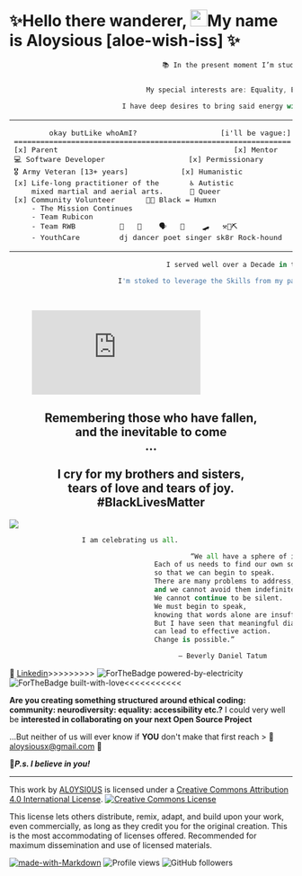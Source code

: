 <h1 align="left">✨Hello there wanderer, <img src="https://raw.githubusercontent.com/MartinHeinz/MartinHeinz/master/wave.gif" width="30px">My name is Aloysious [aloe-wish-iss] ✨</h1>

```javascript
                                      📚 In the present moment I’m studying Python @Codefellows. 
  

                                  My special interests are: Equality, Equity, Accountability and Activism,
  
                            I have deep desires to bring said energy with me as I Transition into the tech industry.
````

<table align="center"><tr><td>
<pre>
        okay butLike whoAmI?                   [i'll be vague:]
===============================================================
[x] Parent                                        [x] Mentor 
💻 Software Developer                   [x] Permissionary
🎖️ Army Veteran [13+ years]            [x] Humanistic
[x] Life-long practitioner of the       ♿ Autistic
    mixed martial and aerial arts.      🌈 Queer 
[x] Community Volunteer       ✊🏾 Black = Humxn
    - The Mission Continues  
    - Team Rubicon           
    - Team RWB          🎼   🕺    🗣️   🎤    🛹   ⚒️💎⛏️
    - YouthCare         dj dancer poet singer sk8r Rock-hound
</pre> 
</td></tr></table>

```javascript
                                       I served well over a Decade in the United States Armed Forces.

                           I'm stoked to leverage the Skills from my past...
                                                                            to help Fuel my Vision for my Future.
         
````
 
<figure><embed src="https://wakatime.com/share/@96a2f4d4-834f-47cd-a8b3-a8acae05f335/946e2fac-6cf6-4830-828d-23a3c9bc6076.svg"></embed></figure>
<section id="blackHistoryMonth">
<p align="center"> 
<h2 align="center">Remembering those who have fallen,<br> 
and the inevitable to come<br>...<br>
<br>I cry for my brothers and sisters,<br> 
tears of love and tears of joy.<br>
#BlackLivesMatter</h2>
<a href="https://caplanc.org"><img src="https://caplanc.org/wp-content/uploads/2021/02/BHM.jpg" /></a>

````python
                  I am celebrating us all.

                                             “We all have a sphere of influence. 
                                    Each of us needs to find our own sources of courage 
                                    so that we can begin to speak. 
                                    There are many problems to address, 
                                    and we cannot avoid them indefinitely. 
                                    We cannot continue to be silent. 
                                    We must begin to speak, 
                                    knowing that words alone are insufficient. 
                                    But I have seen that meaningful dialogue 
                                    can lead to effective action. 
                                    Change is possible.”

                                          ― Beverly Daniel Tatum
````

💼 [Linkedin](https://www.linkedin.com/in/a-todd-charliemike/)>>>>>>>>> ![ForTheBadge powered-by-electricity](http://ForTheBadge.com/images/badges/powered-by-electricity.svg) ![ForTheBadge built-with-love](http://ForTheBadge.com/images/badges/built-with-love.svg)<<<<<<<<<<<

**Are you creating something structured around ethical coding: community: neurodiversity: equality: accessibility etc.?** I could very well be **interested in collaborating on your next Open Source Project**

...But neither of us will ever know if **YOU** don't make that first reach > :email: [aloysiousx@gmail.com](mailto:aloysiousx@gmail.com) :email:

👾***P.s. I believe in you!***

---

This work by <a xmlns:cc="http://creativecommons.org/ns#" href="https://github.com/AL0YSI0US/" property="cc:attributionName" rel="cc:attributionURL">AL0YSI0US</a> is licensed under a <a rel="license" href="http://creativecommons.org/licenses/by/4.0/">Creative Commons Attribution 4.0 International License</a>. <a rel="license" href="http://creativecommons.org/licenses/by/4.0/"><img alt="Creative Commons License" style="border-width:0" src="https://i.creativecommons.org/l/by/4.0/88x31.png" /></a><br />

This license lets others distribute, remix, adapt, and build upon your work, even commercially, as long as they credit you for the original creation. This is the most accommodating of licenses offered. Recommended for maximum dissemination and use of licensed materials.

[![made-with-Markdown](https://img.shields.io/badge/Made%20with-Markdown-1f425f.svg)](http://commonmark.org) ![Profile views](https://gpvc.arturio.dev/AL0YSI0US) ![GitHub followers](https://img.shields.io/github/followers/AL0YSI0US.svg?style=social&label=Follow&maxAge=2592000)

<!---<<pre><code>  
       
                                                                                                     
            Hello Hexx....                                                                                         
         
     Hello Fellow Classmate(s)....                                                           -< EDIT CODE HERE >-
                                 
       Hello Complete Stranger!                                 
                                                                                                    

                    
                      
                                                                          
// // -----------------------------------------------------------------------------------------------------------------------------------------------------FIN---------x
// // %%%%%%%%%%%%%%%%%%%%%%%%%%%%%%%%%%%%%%%%%%%%%%%%%%%%%%%%%%%%%%%%%%%%&&%%%&%%%%%%                     
// // %%%%%%%%%%%%%%%%%%%%%%%%%%%%%%%%%%%%%%#%%%&%%%%%%%%%%%%%%%%%%%%%%%%%%%%%%%%%%%%%                           ❤️    C R E D I T S    ❤️
// // %%%%%%%%%%%%%%%%%%%%%%%%%%%%%%#**.,,.,*/,,,(*(&%&%%%%%%%%%%%%%%%%%%%%%%%%%%%%%%%                            
// // %%%%%%%%%%%%%%%%%%%%%%%%%#*(,..,......   .*,/#(###/&%&%%%%%%%%%%%%%%%%%%%%%%%%%%                    
// // %%%%%%%%%%%%%%%%%%%%%%%(/.       .....      *,*,..*((*%&%%%%%%%%%%%%%%%%%%%%%%%%                            
// // %%%%%%%%%%%%%%%%%%%%%%.,.... ....,,,*,....      ...,,(%%%%%%%%%%%%%%%%%%%%%%%%%%                     Badges + https://forthebadge.co
// // %%%%%%%%%%%%%%%%%%%%/... ...*%%%&%%%%%(*/***//*,..,**(%%&%%%%%%%%%%%%%%%%%%%%%%%                                
// // %%%%%%%%%%%%%%%%%%%#,. ../%&&&&&&&%%%%%##//((((#%%*,(*/#%%%%%%%%%%%%%%%%%%%%%%%%                Waving Hand + https://github.com/MartinHeinz
// // %%%%%%%%%%%%%%%%%%%/..,#%%%%%%&&&%%%%%%%%####((#%&@@@&#/,%%%%%%%%%%%%%%%%%%%%%%%                            
// // %%%%%%%%%%%%%%%%%/ .,,(#%%&&&&&&%%%%%%%%%#######%&&@@&%&  *%%%%%%%%%%%%%%%%%%%%%              read-me-stats + https://github.com/anuraghazra/github-readme-stats
// // %#%%#%#%%%%%%%%*.   ,/#%%%/*,*,**((#######(((//(%@@&@@@#(  .,%%%%%%%%%%%%%%%%%%%                            
// // #%##%#%%%%%%%(,  .%(.###//**,,,***//((((((//**/////#@@%#%%(..(/%%%%%%%%%%%%%%%%%      Coding Language stats + https://wakatime.com
// // %##%%#%#%%%%#,  *%%,,%#(**(&%#/*,,,*(##((/***//////((@@/%%%%.*(%%%%%%%%%%%%%%%%%                            
// // ######%%%###,,.*%%%.*%#((*.    ,**,*%&%(/****/**////(@@,%%%%%.##%%%%%%%%%%%%%%%%                     Badges + shields.iom
// // ############*(,*..  /%%%%///*****(&&&&&%(((//**.../#%@@.%%%%%.(%%%%%%%%%%%%%%%%%
// // ############.,,*..  (%&&&&&%%#####%%&&&%(####(/***&@@@@ ../(@@*%%%%%%%%%#%#%%###      ʕʘ̅͜ʘ̅ʔ  Kassie Bradshaw + Wicked good Accountability partner + Developer Fatale
// // ############....    /&&&&&&%%%#(//&&&%%###((#%%%@@@@@@%.../..,,%%%%%%%%%########
// // %###########        #%#%@&&/(##%%(//((/((/((((#%%%&@@@ ......,*%%%%%############                  Hexx King + Developer Extraordiniare 
// // %###########        #%#%@&&/(##%%(//((/((/((((#%%%&@@@ ......,*%%%%%############             
// // %%%#########..    &&&&&&@@&&(.,%&%&/****///((((,###&&#   ....,(%%%##############
// // %%%#########*,.&%&#&&&&&&@&&%#..,,***/////((((((/((%%.     ...%#%###############
// // %%#%##########%/(/&&&&&&&&&&&&%#%%#(((((((/*.,,/((((*/      .*##%###############
// // %%%%%###########.%&%&&#(((##%&&&&&&&#//(((((/((((((/*#%#/,(%%###################
// // %%%%%###########%%&%#//////(#%%%&&&&&@@@%/(((//////%%%/%%%%%%%%%%%%%%%%%%%%%%%%%
// // %%%%%##############(/////////(((#%%&&&&&&@@//////@%%%%%%%%%%%%%%%%%%%%%%%%%###((                  As i know it 
// // %%%%%#%%##########%#******//////####%%&&&&@@@//%#&&@@@%%%%%%##%((#%%%%((#%%&&#((
// // %%%###%%%#######%%#//*********//(#(%%&&&&&&&@((%/@@(%@&&(/*,,,*,,,,,,**/(/,,(#(%
// // %%%%%%%%#######%%%%%%%,,,,,**//##(#((///(/#@&# %&&@@.(%&*,,,,.  . ... ,**  .**((
// // %%%#%%#%########(,,./,*,#,,,,(##/#/(*((/(/*///(#&&@@((%*,.     .       */  ..**/
// // %%%%%%%####/,**/..../.*.%%/%&,#(#//*(/*/*,(*,,*,.%#@*((... .        . ../   .,/,
// // %##///,...../*..*,.  ,,*,&%&%#//#((/,//.//,,**,,,,(&(*,.                *     .
// // ....,..........   .....,,/%#(%((,((*(/***,,.,,,.,,,/                    ..
// // ,,.,. ...**... ......... /##(#*((,/(,(*.*,,,,.,*(&*.    .                *
// // .. . ... .....     .,,,*((((/((/(/,*/,,*.,,,.   .,/..
// // ....    .  .. ....,,,........,(*/*/*.**.,.,  ., .,,
// //     ..........,..*/*.,,...........**/*,,.,.   . .*                        .
// // .....      ..  .,....,,.*.,...  .....,,,,,      .(..     ALOYSIOUS
// // . .           ...........,.*..... .    ,..      .#
// // ...         ,..... ............. ....  ..       *.            <they></them> 
// // ..........***,,,,. .... ....    . . ...,        *    .
// // .........,...*.*.,.,..  ..        ....,*       ..                 .


// // ................................................................................|
// //................... <<<<<<<< NON PROFITS I SUPPORT >>>>>>>> .....................|
// //#################################################################################|
// //#                ::xxxx::              |               ::xxxx::                 #|
// //#       =========================      |         =====================          #|
// //#                                      |                                        #|
// //#                       | Numbers Guessing Game [Question 6]     #|
// //#  Accountability Buddy ^^^^^ʕʘ̅͜ʘ̅ʔ^^^^^ |                                        #|
// //#                       Garfield Grant | Loop Thoery [Question 7]               #|
// //#                          Tom McGuire | Introduced Counter Variable Concept    #|
// //#  Accountability Buddy ^^^^^ʕʘ̅͜ʘ̅ʔ^^^^^ |                                        #|
// //#                       Qadree Trimble | Code Conversion-►Numbers Guessing Game #|
// //#                                      | [Questions 1-7] Variables to Functions #|
// //#################################################################################|
// //      █─▄▄▄─█─▄▄─█▄─▄▄▀█▄─▄▄─█▄─▄▄─█▄─▄▄─█▄─▄███▄─▄███─▄▄─█▄─█▀▀▀█─▄█─▄▄▄▄█
// //      █─███▀█─██─██─██─██─▄█▀██─▄████─▄█▀██─██▀██─██▀█─██─██─█─█─█─██▄▄▄▄─█
// //      ▀▄▄▄▄▄▀▄▄▄▄▀▄▄▄▄▀▀▄▄▄▄▄▀▄▄▄▀▀▀▄▄▄▄▄▀▄▄▄▄▄▀▄▄▄▄▄▀▄▄▄▄▀▀▄▄▄▀▄▄▄▀▀▄▄▄▄▄▀ 
// // -----------------------------------------------------------------------------------------------------------------------------------------------------FIN---------x
<!---
RENÉE ATER

IN MEMORIAM: I CAN'T BREATHE
May 29, 2020

I am angry. I am anguished. I am heartbroken.

I am hallowed out.

I am sick and tired of police needlessly killing black and brown people. Some police still see black men as threats, to brutalize, to contain, to remand. 
They have stereotyped our grandfathers, fathers, husbands, sons, and nephews, as monsters, subject to violence and death. They have killed our grandmothers,
mothers, wives, daughters, and nieces. Every time I watch the video of George Floyd’s death, my heart weeps. Who in their right mind, kneels on another human’s 
neck and ignores desperate pleas of “I Can’t Breathe”? Where is the humanity of these white police officers? Policing should not be predicated on brutal force 
and a complete disdain for black life. White supremacy has no place in the criminal justice system, in government, in the White House, in the United States. 

                            Black lives matter every second, every minute, every hour, every day.

                                                       IN MEMORIAM                   
                                                     
                                                    The universe shrank 
                                                    when you went away.
                                                    Every time I thought your name,
                                                    stars fell upon me. 
                                                   
                                                    — Henry Dumas (poet, social activist, teacher)


Updated January 22, 2021

Vincent “Vinny” M. Belmonte, September 14, 2001 - January 5, 2021
Cleveland, Ohio
Shot: Cleveland Police Officer, January 5, 20201

Patrick Lynn Warren Sr., October 7, 1968 - January 10, 2021
Killeen, Texas
Shot: Killeen Police Officer, January 10, 2021

Andre Maurice Hill, May 23, 1973 - December 22, 2020
Columbus, Ohio
Shot: December 22, 2020, Columbus Police Officer

Casey Christopher Goodson Jr., January 30, 1997 - December 4, 2020
Columbus, Ohio
Shot: December 4, 2020, Franklin County Sheriff Deputy 

Angelo “AJ” Crooms, May 15, 2004 - November 13, 2020
Cocoa, Florida
Shot: November 13, 2020, Brevard County Sheriff Deputies

Sincere Pierce, April 2, 2002 - November 13, 2020
Cocoa, Florida
Shot: November 13, 2020, Brevard County Sheriff Deputies

Marcellis Stinnette, June 17, 2001 - October 20, 2020
Waukegan, Illinois
Shot: October 20, 2020, Waukegan Police Officer

Jonathan Dwayne Price, November 3, 1988 - October 3, 2020
Wolfe City, Texas
Tasered/Shot: October 3, 2020, Wolfe City Police Officer

Dijon Durand Kizzee, February 5, 1991 - August 31, 2020
Los Angeles, California
Shot: August 21, 2020, Los Angeles County Police

Rayshard Brooks, January 31, 1993 - June 12, 2020
Atlanta, Georgia
Shot: June 12, 2020, Atlanta Police Officer

Carlos Carson, May 16, 1984 - June 6, 2020
Tulsa, Oklahoma
Pepper Sprayed/Shot in Head: June 6, 2020, Knights Inn Tulsa Armed Security Guard, former sergeant and detention officer with the Tulsa County Sheriff’s Office

David McAtee, August 3, 1966 - June 1, 2020
Louisville, Kentucky
Shot: June 1, 2020, Louisville Metropolitan Police Officer

Tony “Tony the TIger” McDade, 1982 - May 27, 2020
Tallahassee, Florida
Shot: May 27, 2020, Tallahassee Police Officers

George Perry Floyd, October 14, 1973 - May 25, 2020
Powderhorn, Minneapolis, Minnesota
Knee on neck/Asphyxiated: May 25, 2020, Minneapolis Police Officer 

Dreasjon “Sean” Reed, 1999 - May 6, 2020
Indianapolis, Indiana
Shot: May 6, 2020, Unidentified Indianapolis Metropolitan Police Officer

Michael Brent Charles Ramos, January 1, 1978 - April 24, 2020
Austin, Texas
Shot: April 24, 2020, Austin Police Detectives

Daniel T. Prude, September 20, 1978 - March 30, 2020
Rochester, New York
Asphyxiation: March 23, 2020, Rochester Police Officers

Breonna Taylor, June 5, 1993 - March 13, 2020
Louisville, Kentucky
Shot: March 13, 2020, Louisville Metro Police Officers 

Manuel “Mannie” Elijah Ellis, August 28, 1986 - March 3, 2020
Tacoma, Washington
Physical restraint/Hypoxia: March 3, 2020, Tacoma Police Officers

William Howard Green, March 16, 1976 - January 27, 2020
Temple Hills, Maryland
Shot: January 27, 2020, Prince George’s County Police Officer

John Elliot Neville, 1962 - December 4, 2019
Winston-Salem, North Carolina
Asphyxiated (hog-tied in prone position)/Heart Attack/Brain Injury: December 2, 2019, Forsyth County Sheriff Officers 

Atatiana Koquice Jefferson, November 28, 1990 - October 12, 2019
Fort Worth, Texas
Shot: October 12, 2019, Fort Worth Police Officer 

Elijah McClain, February 25, 1996 - August 30, 2019
Aurora, Colorado
Chokehold/Ketamine/Heart Attack: August 24, 2019, Aurora Police Officers and Paramedic

Ronald Greene, September 28, 1969 - May 10, 2019
Monroe, Louisiana
Stun gun/Force: May 10, 2019, Louisiana State Police

Javier Ambler, October 7, 1978 - March 28, 2019
Austin, Texas
Tasered/Electrocuted: March 28, 2019, Williamson County Sheriff Deputy

Sterling Lapree Higgins, October 27, 1981 - March 25, 2019
Union City, Tennessee
Choke hold/Asphyxiation: March 24-25, 2019, Union City Police Officer and Obion County Sheriff Deputies

Gregory Lloyd Edwards, September 23, 1980 - December 10, 2018
Brevard County Jail, Cocoa, Florida
Kneed, Punched, Pepper Sprayed, Tasered, and Strapped into a restraint chair with a spit hood over his head/Failure to Provide Medical Care: December 9, 2019, Brevard County Sheriffs

Emantic “EJ” Fitzgerald Bradford Jr., June 18, 1997 - November 22, 2018
Hoover, Alabama
Shot: November 22, 2018, Unidentified Hoover Police Officers

Charles “Chop” Roundtree Jr., September 5, 2000 - October 17, 2018
San Antonio, Texas
Shot: October 17, 2018, San Antonio Police Officer 

Chinedu Okobi, February 13, 1982 - October 3, 2018
Millbrae, California
Tasered/Electrocuted: October 3, 2018, San Mateo County Sheriff Sergeant and Sheriff Deputies 

Anton Milbert LaRue Black, October 18, 1998 - September 15, 2018
Greensboro, Maryland
Tasered/Sudden Cardiac Arrest: September 15, 2018, Greensboro Police Officers

Botham Shem Jean, September 29, 1991 - September 6, 2018
Dallas, Texas
Shot: September 6, 2018, Dallas Police Officer 

Antwon Rose Jr., July 12, 2000 - June 19, 2018
East Pittsburgh, Pennsylvania
Shot: June 19, 2018, East Pittsburgh Police Officer 

Saheed Vassell, December 22, 1983 - April 4, 2018
Brooklyn, New York City, New York
Shot: April 4, 2018, Four Unnamed New York City Police Officers

Stephon Alonzo Clark, August 10, 1995 - March 18, 2018
Sacramento, California
Shot: March 18, 2018, Sacramento Police Officers 

Dennis Plowden Jr., 1992 - December 28, 2017
East Germantown, Philadelphia, Pennsylvania
Shot: December 27, 2017, Philadelphia Police Officer

Bijan Ghaisar, September 4, 1992 - November 27, 2017
George Washington Memorial Parkway, Alexandria, Virginia
Shot: November 17, 2017, U.S. Park Police Officers   

Aaron Bailey, 1972 - June 29, 2017
Indianapolis, Indiana
Shot: June 29, 2017, Indianapolis Metropolitan Police Officers 

Charleena Chavon Lyles, April 24, 1987 - June 18, 2017 
Seattle, Washington
Shot: June 18, 2017, Seattle Police Officers

Fetus of Charleena Chavon Lyles (14-15 weeks), June 18, 2017 
Seattle, Washington
Shot: June 18, 2017, Seattle Police Officers

Jordan Edwards, October 25, 2001 - April 29, 2017
Balch Springs, Texas
Shot: April 29, 2017, Balch Springs Officer 

Chad Robertson, 1992 - February 15, 2017
Chicago, Illinois
Shot: February 8, 2017, Chicago Police Officer 

Deborah Danner, September 25, 1950 - October 18, 2016
The Bronx, New York City, New York
Shot: October 18, 2016, New York City Police Officers

Alfred Olango, July 29, 1978 - September 27, 2016
El Cajon, California
Shot: September 27, 2016, El Cajon Police Officers 

Terence Crutcher, August 16, 1976 - September 16, 2016
Tulsa, Oklahoma
Shot: September 16, 2016, Tulsa Police Officer 

Terrence LeDell Sterling, July 31, 1985 - September 11, 2016
Washington, DC
Shot: September 11, 2016, Washington Metropolitan Police Officer 

Korryn Gaines, August 24, 1993 - August 1, 2016
Randallstown, Maryland
Shot: August 1, 2016, Baltimore County Police

Joseph Curtis Mann, 1966 - July 11, 2016
Sacramento, California
Shot: July 11, 2016, Sacramento Police Officers 

Philando Castile, July 16, 1983 - July 6, 2016
Falcon Heights, Minnesota
Shot: July 6, 2016, St. Anthony Police Officer 

Alton Sterling, June 14, 1979 - July 5, 2016
Baton Rouge, Louisiana
Shot: July 5, 2016, Baton Rouge Police Officers 

Bettie “Betty Boo” Jones, 1960 - December 26, 2015
Chicago, Illinois
Shot: December 26, 2015, Chicago Police Officer 

Quintonio LeGrier, April 29, 1996 - December 26, 2015
Chicago, Illinois
Shot: December 26, 2015, Chicago Police Officer 

Corey Lamar Jones, February 3, 1984 - October 18, 2015
Palm Beach Gardens, Florida
Shot: October 18, 2015, Palm Beach Gardens Police Officer 

Jamar O’Neal Clark, May 3, 1991 - November 16, 2015
Minneapolis, Minnesota
Shot: November 15, 2015, Minneapolis Police Officers 

Jeremy “Bam Bam” McDole, 1987 - September 23, 2015
Wilmington, Delaware
Shot: September 23, 2015, Wilmington Police Officers 

India Kager, June 9, 1988 - September 5, 2015
Virginia Beach, Virginia 
Shot: September 5, 2015, Virginia Beach Police Officers

Samuel Vincent DuBose, March 12, 1972 - July 19, 2015
Cincinnati, Ohio
Shot: July 19, 2015, University of Cincinnati Police Officer 

Sandra Bland, February 7, 1987 - July 13, 2015
Waller County, Texas
Excessive Force/Wrongful Death/Suicide (?): July 10, 2015, Texas State Trooper

Brendon K. Glenn, 1986 - May 5, 2015
Venice, California
Shot: May 5, 2015, Los Angeles Police Officer 

Freddie Carlos Gray Jr., August 16, 1989 - April 19, 2015
Baltimore, Maryland
Brute Force/Spinal Injuries: April 12, 2015, Baltimore City Police Officers 

Walter Lamar Scott, February 9, 1965 - April 4, 2015
North Charleston, South Carolina
Shot: April 4, 2015, North Charleston Police Officer 

Eric Courtney Harris, October 10, 1971 - April 2, 2015
Tulsa, Oklahoma
Shot: April 2, 2015, Tulsa County Reserve Deputy 

Phillip Gregory White, 1982 - March 31, 2015
Vineland, New Jersey
K-9 Mauling/Respiratory distress: March 31, 2015, Vineland Police Officers

Mya Shawatza Hall, December 5, 1987 - March 30, 2015
Fort Meade, Maryland
Shot: March 30, 2015, National Security Agency Police Officers

Meagan Hockaday, August 27, 1988 - March 28, 2015
Oxnard, California
Shot: March 28, 2015, Oxnard Police Officer

Tony Terrell Robinson, Jr., October 18, 1995 - March 6, 2015
Madison, Wisconsin
Shot: March 6, 2015, Madison Police Officer 

Janisha Fonville, March 3, 1994 - February 18 2015
Charlotte, North Carolina
Shot: February 18, 2015, Charlotte-Mecklenburg Police Officer

Natasha McKenna, January 9, 1978 - February 8, 2015
Fairfax County, Virginia
Tasered/Cardiac Arrest: February 3, 2015, Fairfax County Sheriff Deputies

Jerame C. Reid, June 8, 1978 - December 30, 2014
Bridgeton, New Jersey
Shot: December 30, 2014, Bridgeton Police Officer 

Rumain Brisbon, November 24, 1980 - December 2, 2014
Phoenix, Arizona
Shot: December 2, 2014,  Phoenix Police Officer 

Tamir Rice, June 15, 2002 - November 22, 2014
Cleveland, Ohio
Shot: November 22, 2014, Cleveland Police Officer 

Akai Kareem Gurley, November 12, 1986 - November 20, 2014
Brooklyn, New York City, New York
Shot: November 20, 2014, New York City Police Officer 

Tanisha N. Anderson, January 22, 1977 - November 13, 2014
Cleveland, Ohio
Physically Restrained/Brute Force: November 13, 2014, Cleveland Police Officers

Dante Parker, August 14, 1977 - August 12, 2014
Victorville, California
Tasered/Excessive Force: August 12, 2014, San Bernardino County Sheriff Deputies

Ezell Ford, October 14, 1988 - August 11, 2014
Florence, Los Angeles, California
Shot: August 11, 2014, Los Angeles Police Officers

Michael Brown Jr., May 20, 1996 - August 9, 2014
Ferguson, Missouri
Shot: August 9, 2014, Ferguson Police Officer 

John Crawford III, July 29, 1992 - August 5, 2014
Beavercreek, Ohio
Shot: August 5, 2014, Beavercreek Police Officer 

Tyree Woodson, July 8, 1976 - August 2, 2014
Baltimore, Maryland
Shot: August 2, 2014, Baltimore City Police Officer

Eric Garner, September 15, 1970 - July 17, 2014
Staten Island, New York
Choke hold/Suffocated: July 17, 2014, New York City Police Officer 

Dontre Hamilton, January 20, 1983 - April 30, 2014
Milwaukee, Wisconsin
Shot: April 30, 2014, Milwaukee Police Officer 

Victor White III, September 11, 1991 - March 3, 2014
New Iberia, Louisiana
Shot: March 2, 2014, Iberia Parish Sheriff Deputy

Gabriella Monique Nevarez, November 25, 1991 - March 2, 2014
Citrus Heights, California
Shot: March 2, 2014, Citrus Heights Police Officers

Yvette Smith, December 18, 1966 - February 16, 2014
Bastrop County, Texas
Shot: February 16, 2014, Bastrop County Sheriff Deputy

McKenzie J. Cochran, August 25, 1988 - January 29, 2014
Southfield, Michigan
Pepper Sprayed/Compression Asphyxiation: January 28, 2014, Northland Mall Security Guards

Jordan Baker, 1988 - January 16, 2014
Houston, Texas
Shot: January 16, 2014, Off-duty Houston Police Officer

Andy Lopez, June 2, 2000 - October 22, 2013
Santa Rosa, California
Shot: October 22, 2013, Sonoma County Sheriff Deputy

Miriam Iris Carey, August 12, 1979 - October 3, 2013
Washington, DC
Shot 26 times: October 3, 2013, U. S. Secret Service Officer

Barrington “BJ” Williams, 1988 - September 17, 2013
New York City, New York
Neglect/Disdain/Asthma Attack: September 17, 2013, New York City Police Officers

Jonathan Ferrell, October 11, 1989 - September 14, 2013
Charlotte, North Carolina
Shot: September 14, 2013, Charlotte-Mecklenburg  Police Officer 

Carlos Alcis, 1970 - August 15, 2013
Brooklyn, New York City
Heart Attack/Neglect: August 15, 2013, New York City Police Officers

Larry Eugene Jackson Jr., November 29, 1980 - July 26, 2013
Austin, Texas
Shot: July 26, 2013, Austin Police Detective 

Kyam Livingston, July 29, 1975 - July 21, 2013
New York City, New York
Neglect/Ignored pleas for help: July 20-21, 2013, New York City Police Officers

Clinton R. Allen, September 26, 1987 - March 10, 2013
Dallas, Texas
Tasered and Shot: March 10, 2013, Dallas Police Officer

Kimani “KiKi” Gray, October 19, 1996 - March 9, 2013
Brooklyn, New York City, New York
Shot: March 9, 2013, New York Police Officers

Kayla Moore, April 17, 1971 - February 13, 2013
Berkeley, California
Restrained face-down prone: February 12, 2013, Berkeley Police Officers

Jamaal Moore Sr., 1989 - December 15, 2012
Chicago, Illinois
Shot: December 15, 2012, Chicago Police Officer 

Johnnie Kamahi Warren, February 26, 1968 - February 13, 2012
Dothan, Alabama
Tasered/Electrocuted: December 10, 2012, Houston County (AL) Sheriff Deputy

Shelly Marie Frey, April 21, 1985 - December 6, 2012
Houston, Texas
Shot: December 6, 2012, Off-duty Harris County Sheriff's Deputy 

Darnisha Diana Harris, December 11, 1996 - December 2, 2012
Breaux Bridge, Louisiana
Shot: December 2, 2012, Breaux Bridge Police Office

Timothy Russell, December 9. 1968 - November 29, 2012
Cleveland, Ohio
137 Rounds/Shot 23 times: November 29, 2012, Cleveland Police Officers 

Malissa Williams, June 20, 1982 - November 29, 2012
Cleveland, Ohio
137 Rounds/Shot 24 times: November 29, 2012, Cleveland Police Officers 

Noel Palanco, November 28, 1989 - October 4, 2012
Queens, New York City, New York
Shot: October 4, 2012, New York City Police Officers

Reynaldo Cuevas, January 6, 1992 - September 7, 2012
Bronx, New York City, New York
Shot: September 7, 2012, New York City Police Officer 

Chavis Carter, 1991 - July 28, 2012
Jonesboro, Arkansas
Shot: July 28, 2012, Jonesboro Police Officer

Alesia Thomas, June 1, 1977 - July 22, 2012
Los Angeles, California
Brutal Force/Beaten: July 22, 2012, Los Angeles Police Officers

Shantel Davis, May 26, 1989 - June 14, 2012
New York City, New York
Shot: June 14, 2012, New York City Police Officer 

Sharmel T. Edwards, October 10, 1962 - April 21, 2012
Las Vegas, Nevada
Shot: April 21, 2012, Las Vegas Police Officers 

Tamon Robinson, December 21, 1985 - April 18, 2012
Brooklyn, New York City, New York
Run over by police car: April 12, 2012, New York City Police Officers

Ervin Lee Jefferson, III, 1994 - March 24, 2012
Atlanta, Georgia
Shot: March 24, 2012, Shepperson Security & Escort Services Security Guards

Kendrec McDade, May 5, 1992 - March 24, 2012
Pasadena, California
Shot: March 24, 2012, Pasadena Police Officers 

Rekia Boyd, November 5, 1989 - March 21, 2012
Chicago, Illinois
Shot: March 21, 2012, Off-duty Chicago Police Detective 

Shereese Francis, 1982 - March 15, 2012
Queens, New York City, New York
Suffocated to death: March 15, 2012,  New York City Police Officers

Jersey K. Green, June 17, 1974 - March 12, 2012
Aurora, Illinois
Tasered/Electrocuted: March 12, 2012, Aurora Police Officers

Wendell James Allen, December 19, 1991 - March 7, 2012
New Orleans, Louisiana
Shot:  March 7, 2012, New Orleans Police Officer

Nehemiah Lazar Dillard, July 29, 1982 - March 5, 2012
Gainesville, Florida
Tasered/Electrocuted: March 5, 2012, Alachua County Sheriff Deputies

Dante’ Lamar Price, July 18, 1986 - March 1, 2012
Dayton, Ohio
Shot: March 1, 2012, Ranger Security Guards

Raymond Luther Allen Jr., 1978 - February 29, 2012
Galveston, Texas
Tasered/Electrocuted: February 27, 2012, Galveston Police Officers

Manual Levi Loggins Jr., February 22, 1980 - February 7, 2012
San Clemente, Orange County, California
Shot: February 7, 2012, Orange County Sheriff Deputy 

Ramarley Graham, April 12, 1993 - February 2, 2012
The Bronx, New York City, New York
Shot: February 2, 2012, New York City Police Officer 

Kenneth Chamberlain Sr., April 12, 1943 - November 19, 2011
White Plains, New York
Tasered/Electrocuted/Shot: November 19, 2011, White Plains Police Officers

Alonzo Ashley, June 10, 1982 - July 18, 2011
Denver, Colorado
Tasered/Electrocuted: July 18, 2011, Denver Police Officers 

Derek Williams, January 23, 1989 - July 6, 2011
Milwaukee, Wisconsin
Blunt Force/Respiratory distress: July 6, 2011, Milwaukee Police Officers

Raheim Brown, Jr., March 4, 1990 - January 22, 2011
Oakland, California
Shot: January 22, 2011, Oakland Unified School District Police

Reginald Doucet, June 3, 1985 - January 14, 2011
Los Angeles, California
Shot: January 14, 2011, Los Angeles Police Officer 

Derrick Jones, September 30, 1973 - November 8, 2010
Oakland, California
Shot: November 8, 2010, Oakland Police Officers 

Danroy “DJ” Henry Jr., October 29, 1990 - October 17, 2010
Pleasantville, New York
Shot: October 17, 2020, Pleasantville Police Officer 

Aiyana Mo'Nay Stanley-Jones, July 20, 2002 - May 16, 2010
Detroit, Michigan
Shot: May 16, 2010, Detroit Police Officer 

Steven Eugene Washington, September 20, 1982 - March 20, 2010
Los Angeles, California
Shot: March 20, 2010, Los Angeles County Police

Aaron Campbell, September 7, 1984 - January 29, 2010
Portland, Oregon
Shot: January 29, 2010, Portland Police Officer 

Kiwane Carrington, July 14, 1994 - October 9, 2009
Champaign, Illinois
Shot: October 9, 2019, Champaign Police Officer 

Victor Steen, November 11, 1991 - October 3, 2009
Pensacola, Florida
Tasered/Run over: October 3, 2009, Pensacola Police Officer 

Shem Walker,  March 18, 1960 - July 11, 2009
Brooklyn, New York
Shot: July 11, 2009, New York City Undercover C-94 Police Officer

Oscar Grant III, February 27, 1986 - January 1, 2009
Oakland, California
Shot: January 1, 2009, BART Police Officer 

Tarika Wilson, October 30, 1981 - January 4, 2008
Lima, Ohio
Shot January 4, 2008, Lima Police Officer 

DeAunta Terrel Farrow, September 7, 1994 - June 22, 2007
West Memphis, Arkansas
Shot: June 22, 2007, West Memphis (AR) Police Officer 

Sean Bell, May 23, 1983 - November 25, 2006
Queens, New York City, New York
Shot: November 25, 2006, New York City Police Officers 

Kathryn Johnston, June 26, 1914 - November 21, 2006
Atlanta, Georgia
Shot: November 21, 2006, Undercover Atlanta Police Officers

Ronald Curtis Madison, March 1, 1965 - September 4, 2005
Danziger Bridge, New Orleans, Louisiana
Shot: September 4, 2005, New Orleans Police Officers 

James B. Brissette Jr., November 6, 1987 - September 4, 2005
Danziger Bridge, New Orleans, Louisiana
Shot: September 4, 2005, New Orleans Police Officers 

Henry “Ace” Glover, October 2, 1973 - September 2, 2005
New Orleans, Louisiana
Shot: September 2, 2005, New Orleans Police Officers 

Timothy Stansbury, Jr., November 16, 1984 - January 24, 2004
Brooklyn, New York City, New York
Shot: January 24, 2004, New York City Police Officer 

Ousmane Zongo, 1960 - May 22, 2003
New York City, New York 
Shot: May 22, 2003, New York City Police Officer 

Alberta Spruill, 1946 - May 16, 2003
New York City, New York
Stun grenade thrown into her apartment led to a heart attack: May 16, 2003, New York City Police Officer

Kendra Sarie James, December 24, 1981 - May 5, 2003
Portland, Oregon
Shot: May 5, 2003, Portland Police Officer

Orlando Barlow, December 29, 1974 - February 28, 2003
Las Vegas, Nevada
Shot: February 28, 2003, Las Vegas Police Officer 

Nelson Martinez Mendez, 1977 - August 8, 2001
Bellevue, Washington
Shot: August 8, 2001, Bellevue Police Officer

Timothy DeWayne Thomas Jr., July 25, 1981 - April 7, 2001
Cincinnati, Ohio
Shot: April 7, 2001, Cincinnati Police Patrolman 

Ronald Beasley, 1964 - June 12, 2000
Dellwood, Missouri
Shot: June 12, 2000, Dellwood Police Officers  

Earl Murray, 1964 - June 12, 2000
Dellwood, Missouri
Shot: June 12, 2000, Dellwood Police Officers 

Patrick Moses Dorismond, February 28, 1974 - March 16, 2000
New York City, New York
Shot: March 16, 2000, New York City Police Officer 

Prince Carmen Jones Jr., March 30, 1975 - September 1, 2000
Fairfax County, Virginia
Shot: September 1, 2000, Prince George’s County Police Officer

Malcolm Ferguson, October 31, 1976 - March 1, 2000
The Bronx, New York City, New York
Shot: March 1, 2000, New York City Police Officer 

LaTanya Haggerty, 1973 - June 4, 1999
Chicago, Illinois
Shot: June 4, 1999, Chicago Police Officer

Margaret LaVerne Mitchell, 1945 - May 21, 1999
Los Angeles, California
Shot: May 21, 1999, Los Angeles Police Officer

Amadou Diallo, September 2, 1975 - February 4, 1999
The Bronx, New York City, New York
Shot: February 4, 1999, New York City Police Officers 

Tyisha Shenee Miller, March 9, 1979 - December 28, 1998
Riverside, California
Shot: December 28, 1998, Riverside Police Officers

Dannette “Strawberry” Daniels, January 25, 1966 - June 7, 1997
Newark, New Jersey
Shot: June 7, 1997, Newark Police Officer

Frankie Ann Perkins, 1960 - March 22, 1997
Chicago, Illinois
Brutal Force/Strangled: March 22, 1997, Chicago Police Officers

Nicholas Heyward Jr., August 26, 1981 - September 27, 1994
Brooklyn, New York City, New York
Shot: September 27, 1994, New York City Police Officer 

Mary Mitchell, 1950 - November 3, 1991 
The Bronx, New York City, New York
Shot: November 3, 1991, New York City Police Officer

Yvonne Smallwood, July 26, 1959 - December 9, 1987
New York City, New York
Severely beaten/Massive blood clot: December 3, New York City Police Officers

Eleanor Bumpers, August 22, 1918 - October 29, 1984
The Bronx, New York City, New York
Shot: October 29, 1984, New York City Police Officer

Michael Jerome Stewart, May 9, 1958 - September 28, 1983
New York City, New York
Brutal Force: September 15, 1983, New York City Transit Police 

Eula Mae Love, August 8, 1939 - January 3, 1979
Los Angeles, California
Shot: January 3, 1979, Los Angeles County Police Officers

Arthur Miller Jr., 1943 - June 14, 1978
Brooklyn, New York City, New York
Chokehold/Strangled: June 14, 1978, New York City Police Officers

Randolph Evans, April 5, 1961 - November 25, 1976
Brooklyn, New York City, New York
Shot in head: November 25, 1976, New York City Police Officer

Barry Gene Evans, August 29, 1958 - February 10, 1976
Los Angeles, California
Shot: February 10, 1976, Los Angeles Police Officers

Rita Lloyd, November 2, 1956 - January 27, 1973
New York City, New York
Shot: January 27, 1973, New York City Police Officer

Henry Dumas, July 20, 1934 - May 23, 1968
Harlem, New York City, New York
Shot: May 23, 1968, New York City Transit Police Officer

*************************************************

NOTE 
This memorial is in honor of those unarmed black and brown people killed by the police, sheriff deputies, and security guards. The list is organized by most recent incident of police brutality (David McAtee and George Perry Floyd) and then moves back in time. I have listed each person by their name; birth and death dates; the location of their death; the means of death, date of death, and name of the police department. 

I culled the names from a variety of online sources including Black Lives Matter’s protests; Wikipedia; Black Past; Dangerous Objects, a website run by Mercy Garriga, that investigates cases of excessive use of force and death by the police force; and Professors Cassandra Chaney and Ray V. Robertson’s essay “Armed and Dangerous? An Examination of Fatal Shootings of Unarmed Black People by Police.” I have included women from the #SaveHerName project because we often ignore the injustices and violence that black women experience from the police: police brutality is real for women as it is for men. 

At the age of twenty-four, a friend introduced me to the radical and astonishingly beautiful poetry and writing of Henry Dumas. His poetry serves as the epitaph for this memorial; Dumas is the last entry on this list, shot by New York City Transit Police on May 23, 1968.

— Renée Ater, May 29, 2020

**Many thanks to Cecilia Wichmann and Mary Savig for their fact checking of this list, including adding birth dates from the Social Security Death Index and links to additional news stories. 

*************************************************

SOURCES
Dangerous Objects
https://www.dangerousobjects.org/

Black Past
https://www.blackpast.org/tag/race-and-justice-black-lives-matter/

Say Her Name: Resisting Police Brutality Against Black Women
https://static1.squarespace.com/static/53f20d90e4b0b80451158d8c/t/55a810d7e4b058f342f55873/1437077719984/AAPF_SMN_Brief_full_singles.compressed.pdf

Everyday Harm: Black Women and a History of Police Violence
http://abwh.org/2020/06/05/everyday-harm-black-women-and-a-history-of-police-violence/

Unarmed People of Color Killed by Police, 1999-2014
https://gawker.com/unarmed-people-of-color-killed-by-police-1999-2014-1666672349

82 Black Men and Boys Killed by Police
https://newsone.com/playlist/black-men-boy-who-were-killed-by-police/item/1

“Armed and Dangerous? An Examination of Fatal Shootings of Unarmed Black People by Police” 
http://www.jpanafrican.org/docs/vol8no4/8.4-5-CCRR.pdf

Mothers Against Police Brutality
https://mothersagainstpolicebrutality.org/

Color of Change
https://colorofchange.org/about/

Clinton R. Allen Speak Out 2018
https://vimeo.com/269231234

Families United 4 Justice Network
https://fu4jgroup.website/index.html

Mapping Police Violence
https://mappingpoliceviolence.org/

Fatal Force, Washington Post
2020: https://www.washingtonpost.com/graphics/investigations/police-shootings-database/
2019: https://www.washingtonpost.com/graphics/2019/national/police-shootings-2019/
2018:  https://www.washingtonpost.com/graphics/2018/national/police-shootings-2018/
2017: https://www.washingtonpost.com/graphics/national/police-shootings-2017/
2016: https://www.washingtonpost.com/graphics/national/police-shootings-2016/
2015: https://www.washingtonpost.com/graphics/national/police-shootings/

”What We’ve Learned About Police Shootings 5 Years After Ferguson,” Washington Post, August 9, 2019
https://www.washingtonpost.com/nation/2019/08/09/what-weve-learned-about-police-shootings-years-after-ferguson/?arc404=true

The Counted, The Guardian, 2015 and 2016
https://www.theguardian.com/us-news/series/counted-us-police-killings

Fatal Encounters
https://fatalencounters.org/

Stolen Lives: Killed by Law Enforcement
http://www.stolenlives.org/book.html

Police Brutality Cases (PBC), Open Lab at City Tech
https://openlab.citytech.cuny.edu/pbcproject/introduction/

The Center for Homicide Research, Police Shootings Database
http://homicidecenter.org/services/resources/police-shootings/

Three Words. 70 Cases. The Tragic History of ‘I Can’t Breathe.’
https://www.nytimes.com/interactive/2020/06/28/us/i-cant-breathe-police-arrest.html

Nearly 250 Women Have Been Fatally Shot By Police Since 2015
https://www.washingtonpost.com/graphics/2020/investigations/police-shootings-women/
---!>

